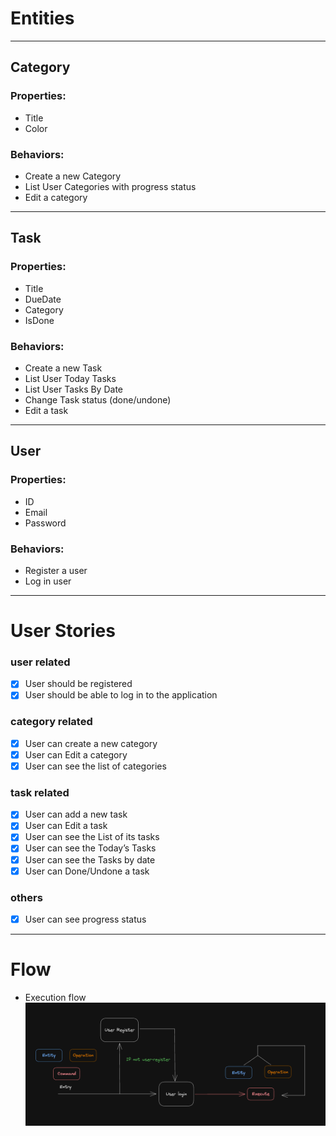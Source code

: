 # Entities

---

## Category
### Properties:
- Title
- Color

### Behaviors:
- Create a new Category
- List User Categories with progress status
- Edit a category

---

## Task
### Properties:
- Title
- DueDate
- Category
- IsDone

### Behaviors:
- Create a new Task
- List User Today Tasks
- List User Tasks By Date
- Change Task status (done/undone)
- Edit a task

---

## User
### Properties:
- ID
- Email
- Password

### Behaviors:
- Register a user
- Log in user

---

# User Stories
### user related
- [X] User should be registered 
- [X] User should be able to log in to the application

### category related
- [X] User can create a new category 
- [X] User can Edit a category
- [X] User can see the list of categories

### task related
- [X] User can add a new task
- [X] User can Edit a task
- [X] User can see the List of its tasks
- [X] User can see the Today’s Tasks
- [X] User can see the Tasks by date
- [X] User can Done/Undone a task

### others
- [X] User can see progress status

---

# Flow

- Execution flow
![Flow Diagram](./docs/exec-flow.png)

